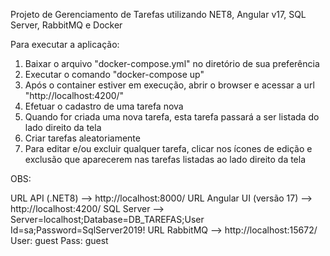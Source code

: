 Projeto de Gerenciamento de Tarefas utilizando NET8, Angular v17, SQL Server, RabbitMQ e Docker

Para executar a aplicação:

1) Baixar o arquivo "docker-compose.yml" no diretório de sua preferência
2) Executar o comando "docker-compose up"
3) Após o container estiver em execução, abrir o browser e acessar a url "http://localhost:4200/"
4) Efetuar o cadastro de uma tarefa nova
5) Quando for criada uma nova tarefa, esta tarefa passará a ser listada do lado direito da tela
6) Criar tarefas aleatoriamente
7) Para editar e/ou excluir qualquer tarefa, clicar nos ícones de edição e exclusão que aparecerem nas tarefas listadas ao lado direito da tela


OBS:

URL API (.NET8) --> http://localhost:8000/
URL Angular UI (versão 17) --> http://localhost:4200/
SQL Server --> Server=localhost;Database=DB_TAREFAS;User Id=sa;Password=SqlServer2019!
URL RabbitMQ --> http://localhost:15672/
User: guest
Pass: guest
